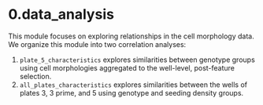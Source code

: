 # 0.data_analysis
This module focuses on exploring relationships in the cell morphology data.
We organize this module into two correlation analyses:

1. `plate_5_characteristics` explores similarities between genotype groups using cell morphologies aggregated to the well-level, post-feature selection.
2. `all_plates_characteristics` explores similarities between the wells of plates 3, 3 prime, and 5 using genotype and seeding density groups.
